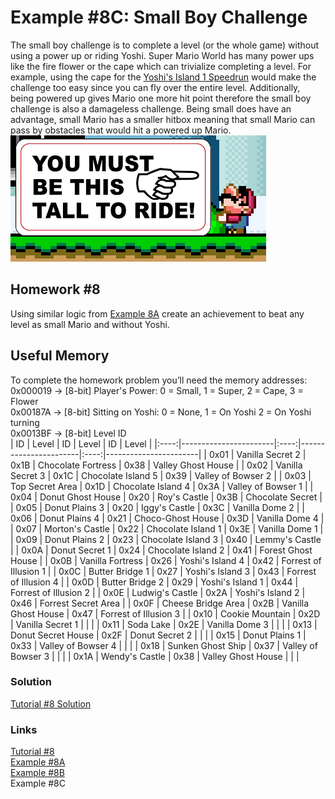 # Example #8C: Small Boy Challenge
The small boy challenge is to complete a level (or the whole game) without using a power up or riding Yoshi.  Super Mario World has many power ups like the fire flower or the cape which can trivialize completing a level. For example, using the cape for the [Yoshi's Island 1 Speedrun](Example_8A.md) would make the challenge too easy since you can fly over the entire level. Additionally, being powered up gives Mario one more hit point therefore the small boy challenge is also a damageless challenge.  Being small does have an advantage, small Mario has a smaller hitbox meaning that small Mario can pass by obstacles that would hit a powered up Mario.<br>
![Mario is too small to ride]( Super_Mario_World_Small_Boy.png)<br>
## Homework #8
Using similar logic from [Example 8A](Example_8A.md) create an achievement to beat any level as small Mario and without Yoshi.
## Useful Memory
To complete the homework problem you’ll need the memory addresses:<br>
0x000019 -> [8-bit] Player's Power: 0 = Small, 1 = Super, 2 = Cape, 3 = Flower<br>
0x00187A -> [8-bit] Sitting on Yoshi: 0 = None, 1 = On Yoshi 2 = On Yoshi turning<br>
0x0013BF -> [8-bit] Level ID<br>
| ID | Level | ID | Level | ID | Level |
|:----:|-----------------------|:----:|-----------------------|:----:|-----------------------|
| 0x01 | Vanilla Secret 2      | 0x1B | Chocolate Fortress    | 0x38 | Valley Ghost House    |
| 0x02 | Vanilla Secret 3      | 0x1C | Chocolate Island 5    | 0x39 | Valley of Bowser 2    |
| 0x03 | Top Secret Area       | 0x1D | Chocolate Island 4    | 0x3A | Valley of Bowser 1    |
| 0x04 | Donut Ghost House     | 0x20 | Roy's Castle          | 0x3B | Chocolate Secret      |
| 0x05 | Donut Plains 3        | 0x20 | Iggy's Castle         | 0x3C | Vanilla Dome 2        |
| 0x06 | Donut Plains 4        | 0x21 | Choco-Ghost House     | 0x3D | Vanilla Dome 4        |
| 0x07 | Morton's Castle       | 0x22 | Chocolate Island 1    | 0x3E | Vanilla Dome 1        |
| 0x09 | Donut Plains 2        | 0x23 | Chocolate Island 3    | 0x40 | Lemmy's Castle        |
| 0x0A | Donut Secret 1        | 0x24 | Chocolate Island 2    | 0x41 | Forest Ghost House    |
| 0x0B | Vanilla Fortress      | 0x26 | Yoshi's Island 4      | 0x42 | Forrest of Illusion 1 |
| 0x0C | Butter Bridge 1       | 0x27 | Yoshi's Island 3      | 0x43 | Forrest of Illusion 4 |
| 0x0D | Butter Bridge 2       | 0x29 | Yoshi's Island 1      | 0x44 | Forrest of Illusion 2 |
| 0x0E | Ludwig's Castle       | 0x2A | Yoshi's Island 2      | 0x46 | Forrest Secret Area   |
| 0x0F | Cheese Bridge Area    | 0x2B | Vanilla Ghost House   | 0x47 | Forrest of Illusion 3 |
| 0x10 | Cookie Mountain       | 0x2D | Vanilla Secret 1      |      |                       |
| 0x11 | Soda Lake             | 0x2E | Vanilla Dome 3        |      |                       |
| 0x13 | Donut Secret House    | 0x2F | Donut Secret 2        |      |                       |
| 0x15 | Donut Plains 1        | 0x33 | Valley of Bowser 4    |      |                       |
| 0x18 | Sunken Ghost Ship     | 0x37 | Valley of Bowser 3    |      |                       |
| 0x1A | Wendy's Castle        | 0x38 | Valley Ghost House    |      |                       |

### Solution
[Tutorial #8 Solution](./Solution/readme.md)<br>
### Links
[Tutorial #8](readme.md)<br>
[Example #8A](Example_8A.md)<br>
[Example #8B](Example_8B.md)<br>
Example #8C
